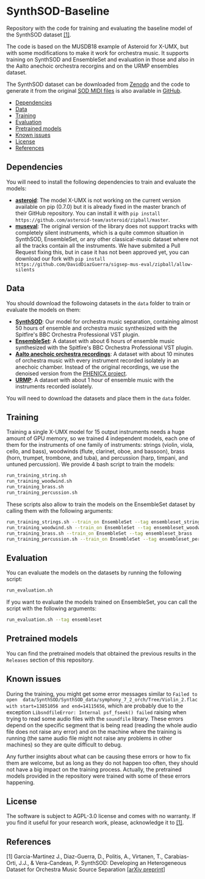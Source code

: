 # SynthSOD-Baseline

Repository with the code for training and evaluating the baseline model of the SynthSOD dataset [[1]](#references).

The code is based on the MUSDB18 example of Asteroid for X-UMX, but with some modifications to
make it work for orchestra music. It supports training on SynthSOD and EnsembleSet and evaluation
in those and also in the Aalto anechoic orchestra recorgins and on the URMP ensembles dataset.

The SynthSOD dataset can be downloaded from [Zenodo](https://doi.org/10.5281/zenodo.13759492) 
and the code to generate it from the original [SOD MIDI files](https://qsdfo.github.io/LOP/database.html) 
is also available in [GitHub](https://github.com/repertorium/HQ-SOD-generator).

- [Dependencies](#dependencies)
- [Data](#data)
- [Training](#training)
- [Evaluation](#evaluation)
- [Pretrained models](#pretrained_models)
- [Known issues](#known_issues)
- [License](#license)
- [References](#references)

## Dependencies

You will need to install the following dependencies to train and evaluate the models:

* [**asteroid**](https://github.com/asteroid-team/asteroid/): The model X-UMX is not working on the 
current version available on pip (0.7.0) but it is already fixed in the master branch of their GitHub
repository. You can install it with `pip install https://github.com/asteroid-team/asteroid/zipball/master`.
* [**museval**](https://github.com/sigsep/sigsep-mus-eval): The original version of the library does not support
tracks with completely silent instruments, which is a quite common situation in SynthSOD, EnsembleSet, or any
other classical-music dataset where not all the tracks contain all the instruments. We have submited a Pull Request
fixing this, but in case it has not been approved yet, you can download our fork with 
`pip install https://github.com/DavidDiazGuerra/sigsep-mus-eval/zipball/allow-silents`

## Data

You should download the followoing datasets in the `data` folder to train or evaluate the models on them:

* [**SynthSOD**](https://doi.org/10.5281/zenodo.13759492): Our model for orchestra music separation, containing almost 50 hours of ensemble and orchestra
music synthesized with the Spitfire's BBC Orchestra Professional VST plugin.
* [**EnsembleSet**](https://zenodo.org/records/7327175): A dataset with about 6 hours of ensemble music synthesized 
with the Spitfire's BBC Orchestra Professional VST plugin.
* [**Aalto anechoic orchestra recordings**](https://research.cs.aalto.fi/acoustics/virtual-acoustics/research/acoustic-measurement-and-analysis/85-anechoic-recordings.html): 
A dataset with about 10 minutes of orchestra music with every instrument recorded isolately in an anechoic chamber.
Instead of the original recordings, we use the denoised version from the [PHENICX project](https://www.upf.edu/web/mtg/phenicx-anechoic).
* [**URMP**](https://labsites.rochester.edu/air/projects/URMP.html): A dataset with about 1 hour of ensemble 
music with the instruments recorded isolately.

You will need to download the datasets and place them in the `data` folder.

## Training

Training a single X-UMX model for 15 output instruments needs a huge amount of GPU memory, so we trained 4 independent
models, each one of them for the instruments of one family of instruments: strings (violin, viola, cello, and bass), 
woodwinds (flute, clarinet, oboe, and bassoon), brass (horn, trumpet, trombone, and tuba), and percussion (harp, 
timpani, and untuned percussion). We provide 4 bash script to train the models:

```bash
run_training_string.sh
run_training_woodwind.sh
run_training_brass.sh
run_training_percussion.sh
```

These scripts also allow to train the models on the EnsembleSet dataset by calling them with the following arguments:

```bash
run_training_strings.sh --train_on EnsembleSet --tag ensembleset_strings
run_training_woodwind.sh --train_on EnsembleSet --tag ensembleset_woodwind
run_training_brass.sh --train_on EnsembleSet --tag ensembleset_brass
run_training_percussion.sh --train_on EnsembleSet --tag ensembleset_percussion
```

## Evaluation

You can evaluate the models on the datasets by running the following script:

```bash
run_evaluation.sh
```

If you want to evaluate the models trained on EnsembleSet, you can call the script with the following arguments:

```bash
run_evaluation.sh --tag ensembleset
```

## Pretrained models

You can find the pretrained models that obtained the previous results in the `Releases` section of this repository.

## Known issues

During the training, you might get some error messages similar to `Failed to open 
data/SynthSOD/SynthSOD_data/symphony_7_2_orch/Tree/Violin_2.flac with start=13851056 and end=14115656`, which
are probably due to the exception `LibsndfileError: Internal psf_fseek() failed` raising when trying to read some
audio files with the `soundfile` library. These errors depend on the specific segment that is being read (reading
the whole audio file does not raise any error) and on the machine where the training is running (the same audio file
might not raise any problems in other machines) so they are quite difficult to debug. 

Any further insights about what can be causing these errors or how to fix them are welcome, but as long as they do not
happen too often, they should not have a big impact on the training process. Actually, the pretrained models provided 
in the repository were trained with some of these errors happening.

## License

The software is subject to AGPL-3.0 license and comes with no warranty. If you find it useful for your research work, please, acknowledge it to [[1]](#references).

## References

[1] Garcia-Martinez J., Diaz-Guerra, D., Politis, A., Virtanen, T., Carabias-Orti, J.J., & Vera-Candeas, P. SynthSOD: Developing an Heterogeneous Dataset for Orchestra Music Source Separation [[arXiv preprint](https://doi.org/10.48550/arXiv.2409.10995)]
